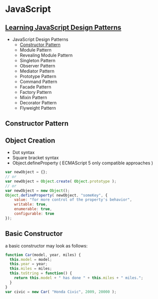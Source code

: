 JavaScript
===


[Learning JavaScript Design Patterns](https://addyosmani.com/resources/essentialjsdesignpatterns/book/)
---

* JavaScript Design Patterns
  * [Constructor Pattern](#constructor-pattern)
  * Module Pattern
  * Revealing Module Pattern
  * Singleton Pattern
  * Observer Pattern
  * Mediator Pattern
  * Prototype Pattern
  * Command Pattern
  * Facade Pattern
  * Factory Pattern
  * Mixin Pattern
  * Decorator Pattern
  * Flyweight Pattern


Constructor Pattern
---
## Object Creation
* Dot syntax
* Square bracket syntax
* Object.defineProperty ( ECMAScript 5 only compatible approaches )  
```javascript  
var newObject = {};
// or
var newObject = Object.create( Object.prototype );
// or
var newObject = new Object();
Object.defineProperty( newObject, "someKey", {
    value: "for more control of the property's behavior",
    writable: true,
    enumerable: true,
    configurable: true
});
```
## Basic Constructor

a basic constructor may look as follows:
```javascript
function Car(model, year, miles) {
  this.model = model;
  this.year = year;
  this.miles = miles;
  this.toString = function() {
    return this.model + " has done " + this.miles + " miles.";
  }
}
var civic = new Car( "Honda Civic", 2009, 20000 );
```
